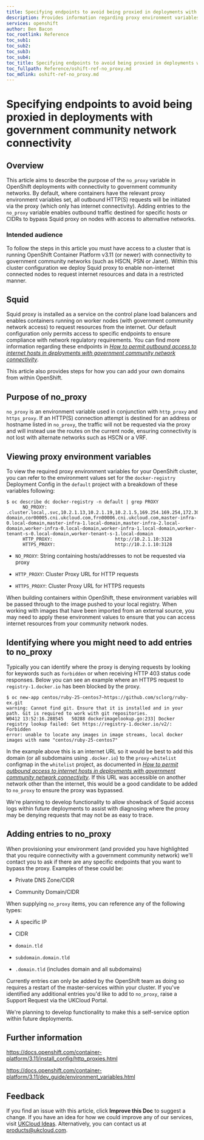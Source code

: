 ```yaml
---
title: Specifying endpoints to avoid being proxied in deployments with government community network connectivity | UKCloud Ltd
description: Provides information regarding proxy environment variables in v3.11 OpenShift clusters deployed with government community network connectivity.
services: openshift
author: Ben Bacon
toc_rootlink: Reference
toc_sub1: 
toc_sub2:
toc_sub3:
toc_sub4:
toc_title: Specifying endpoints to avoid being proxied in deployments with government community network connectivity
toc_fullpath: Reference/oshift-ref-no_proxy.md
toc_mdlink: oshift-ref-no_proxy.md
---
```


# Specifying endpoints to avoid being proxied in deployments with government community network connectivity

## Overview

This article aims to describe the purpose of the `no_proxy` variable in OpenShift deployments with connectivity to government community networks. By default, where containers have the relevant proxy environment variables set, all outbound HTTP(S) requests will be initiated via the proxy (which only has internet connectivity). Adding entries to the `no_proxy` variable enables outbound traffic destined for specific hosts or CIDRs to bypass Squid proxy on nodes with access to alternative networks.

### Intended audience

To follow the steps in this article you must have access to a cluster that is running OpenShift Container Platform v3.11 (or newer) with connectivity to government community networks (such as HSCN, PSN or Janet). Within this cluster configuration we deploy Squid proxy to enable non-internet connected nodes to request internet resources and data in a restricted manner.

## Squid

Squid proxy is installed as a service on the control plane load balancers and enables containers running on worker nodes (with government community network access) to request resources from the internet. Our default configuration only permits access to specific endpoints to ensure compliance with network regulatory requirements. You can find more information regarding these endpoints in [*How to permit outbound access to internet hosts in deployments with government community network connectivity*](oshift-how-add-domains-proxy-whitelist.md).

This article also provides steps for how you can add your own domains from within OpenShift.

## Purpose of no_proxy

`no_proxy` is an environment variable used in conjunction with `http_proxy` and `https_proxy`. If an HTTP(S) connection attempt is destined for an address or hostname listed in `no_proxy`, the traffic will not be requested via the proxy and will instead use the routes on the current node, ensuring connectivity is not lost with alternate networks such as HSCN or a VRF.

## Viewing proxy environment variables

To view the required proxy environment variables for your OpenShift cluster, you can refer to the environment values set for the `docker-registry` Deployment Config in the `default` project with a breakdown of these variables following: 

```
$ oc describe dc docker-registry -n default | grep PROXY
      NO_PROXY:							.cluster.local,.svc,10.2.1.13,10.2.1.19,10.2.1.5,169.254.169.254,172.30.0.1,console.local-domain,cor00005.cni.ukcloud.com,frn00006.cni.ukcloud.com,master-infra-0.local-domain,master-infra-1.local-domain,master-infra-2.local-domain,worker-infra-0.local-domain,worker-infra-1.local-domain,worker-tenant-s-0.local-domain,worker-tenant-s-1.local-domain
      HTTP_PROXY:						http://10.2.1.10:3128
      HTTPS_PROXY:						http://10.2.1.10:3128
```

- `NO_PROXY`: String containing hosts/addresses to not be requested via proxy

- `HTTP_PROXY`: Cluster Proxy URL for HTTP requests

- `HTTPS_PROXY`: Cluster Proxy URL for HTTPS requests

When building containers within OpenShift, these environment variables will be passed through to the image pushed to your local registry. When working with images that have been imported from an external source, you may need to apply these environment values to ensure that you can access internet resources from your community network nodes.

## Identifying where you might need to add entries to no_proxy

Typically you can identify where the proxy is denying requests by looking for keywords such as `forbidden` or when receiving HTTP 403 status code responses. Below you can see an example where an HTTPS request to `registry-1.docker.io` has been blocked by the proxy.

```
$ oc new-app centos/ruby-25-centos7~https://github.com/sclorg/ruby-ex.git
warning: Cannot find git. Ensure that it is installed and in your path. Git is required to work with git repositories.
W0412 13:52:16.288545   50288 dockerimagelookup.go:233] Docker registry lookup failed: Get https://registry-1.docker.io/v2/: Forbidden
error: unable to locate any images in image streams, local docker images with name "centos/ruby-25-centos7"
```

In the example above this is an internet URL so it would be best to add this domain (or all subdomains using `.docker.io`) to the `proxy-whitelist` configmap in the `whitelist` project, as documented in [*How to permit outbound access to internet hosts in deployments with government community network connectivity*](oshift-how-add-domains-proxy-whitelist.md). If this URL was accessible on another network other than the internet, this would be a good candidate to be added to `no_proxy` to ensure the proxy was bypassed.

We're planning to develop functionality to allow showback of Squid access logs within future deployments to assist with diagnosing where the proxy may be denying requests that may not be as easy to trace.

## Adding entries to no_proxy

When provisioning your environment (and provided you have highlighted that you require connectivity with a government community network) we'll contact you to ask if there are any specific endpoints that you want to bypass the proxy. Examples of these could be:

- Private DNS Zone/CIDR

- Community Domain/CIDR

When supplying `no_proxy` items, you can reference any of the following types:

- A specific IP

- CIDR

- `domain.tld`

- `subdomain.domain.tld`

- `.domain.tld` (includes domain and all subdomains)

Currently entries can only be added by the OpenShift team as doing so requires a restart of the master-services within your cluster. If you've identified any additional entries you'd like to add to `no_proxy`, raise a Support Request via the UKCloud Portal.

We're planning to develop functionality to make this a self-service option within future deployments.

## Further information

<https://docs.openshift.com/container-platform/3.11/install_config/http_proxies.html>

<https://docs.openshift.com/container-platform/3.11/dev_guide/environment_variables.html>

## Feedback

If you find an issue with this article, click **Improve this Doc** to suggest a change. If you have an idea for how we could improve any of our services, visit [UKCloud Ideas](https://ideas.ukcloud.com). Alternatively, you can contact us at <products@ukcloud.com>.
